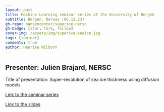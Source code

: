 ```yaml
---
layout: post
title: Machine Learning seminar series at the University of Bergen
subtitle: Bergen, Norway (06.12.23)
gh-repo: nansencenter/superice-nersc
gh-badge: [star, fork, follow]
cover-img: /assets/img/superice-seaice.jpg
tags: [seminar]
comments: true
author: Henrike Wilborn
---
```


## Presenter: Julien Brajard, NERSC
  
Title of presentation: Super-resolution of sea ice thickness using diffusion models
  
[Link to the seminar series](https://www.uib.no/en/rg/ml/156217/machine-learning-seminar-series)

[Link to the slides](../assets/slides_and_posters/Presentation_SuperIce-Introduction-JulienBrajard.pdf)
